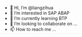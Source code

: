 - 👋 Hi, I’m @liangzihua
- 👀 I’m interested in SAP ABAP
- 🌱 I’m currently learning BTP
- 💞️ I’m looking to collaborate on ...
- 📫 How to reach me ...

<!---
liangzihua/liangzihua is a ✨ special ✨ repository because its `README.md` (this file) appears on your GitHub profile.
You can click the Preview link to take a look at your changes.
--->
